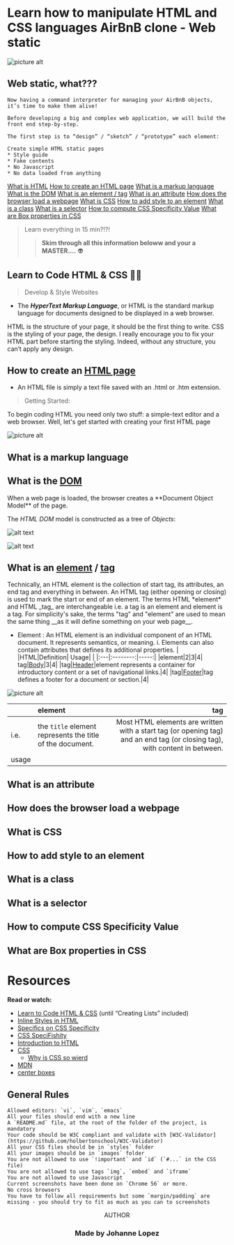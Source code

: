 __Learn how to manipulate HTML and CSS languages__
AirBnB clone - Web static
==========================
![picture alt](https://s3.amazonaws.com/intranet-projects-files/concepts/74/hbnb_step1.png)
## Web static, what???
```
Now having a command interpreter for managing your AirBnB objects, it’s time to make them alive!

Before developing a big and complex web application, we will build the front end step-by-step.

The first step is to “design” / “sketch” / “prototype” each element:

Create simple HTML static pages
* Style guide
* Fake contents
* No Javascript
* No data loaded from anything
```

[What is HTML](#HTML/CSS)
[How to create an HTML page](#HTML_steps)
[What is a markup language](#markup_language)
[What is the DOM](#DOM)
[What is an element / tag](#element/tag)
[What is an attribute](#Atributes)
[How does the browser load a webpage](#load_webpage)
[What is CSS](#CSS)
[How to add style to an element](#Style_element)
[What is a class](#Class)
[What is a selector](#Selectors)
[How to compute CSS Specificity Value](#CSS_specifics)
[What are Box properties in CSS](#Box_properties)


>Learn everything in 15 min?!?!
>>**Skim through all this information beloww and your a MASTER....**
>:alien:


Learn to Code HTML & CSS 🤌🏽 <a name="HTML/CSS"></a>
-------------
> Develop & Style Websites 

* The ***HyperText Markup Language***, or HTML is the standard markup language for documents designed to be displayed in a web browser.
<p>
HTML is the structure of your page, it should be the first thing to write.
CSS is the styling of your page, the design. I really encourage you to fix your HTML part before starting the styling.
Indeed, without any structure, you can’t apply any design.
</p>


How to create an [HTML page](https://www.tutorialrepublic.com/html-tutorial/html-get-started.php)<a name="HTML_steps"></a>
-----------------------------

* An HTML file is simply a text file saved with an .html or .htm extension.
>Getting Started:

To begin coding HTML you need only two stuff: a simple-text editor and a web browser. Well, let's get started with creating your first HTML page

![picture alt](https://learn.shayhowe.com/assets/images/courses/html-css/getting-to-know-html/building-structure.png)


What is a markup language<a name="markup_language"></a>
--------------------------

What is the [DOM](http://cf.ppt-online.org/files/slide/l/lG6hjyFR8carDYH7oVAtPW3exEOg0sSpQ1JKfm/slide-4.jpg)<a name="DOM"></a>
------------------
<p>
When a web page is loaded, the browser creates a **Document Object Model** of the page.

The *HTML DOM* model is constructed as a tree of *Objects*:

![alt text](https://www.w3schools.com/js/pic_htmltree.gif)


</p>

![alt text](https://s3.amazonaws.com/intranet-projects-files/concepts/74/hbnb_step1.png)

What is an [element](https://www.w3schools.com/tags/default.asp) / [tag](https://www.w3schools.com/tags/default.asp)<a name="element/tag"></a>
-------------------------
<p>
Technically, an HTML element is the collection of start tag, its attributes, an end tag and everything in between. An HTML tag (either opening or closing) is used to mark the start or end of an element.
The terms HTML *element* and HTML _tag_ are interchangeable
i.e. a tag is an element and element is a tag.
For simplicity's sake, the terms "tag" and "element" are used to mean the same thing __as it will define something on your web page__.
</p>

* Element : An HTML element is an individual component of an HTML document. It represents semantics, or meaning.
  i. Elements can also contain attributes that defines its additional properties. 
| |HTML|Definition| Usage|
| |:---|:--------:|-----:|
|element|2|3|4|
tag|[Body](https://www.w3schools.com/tags/tag_body.asp)|3|4|
|tag|[Header](https://www.w3schools.com/tags/tag_header.asp)|element represents a container for introductory content or a set of navigational links.|4|
|tag|[Footer](https://www.w3schools.com/tags/tag_footer.asp)|tag defines a footer for a document or section.|4|

![picture alt](https://www.tutorialrepublic.com/lib/images/html-element.png)

| |element | tag|
|-|:-------|---:|
|i.e.| the `title` element represents the title of the document.| Most HTML elements are written with a start tag (or opening tag) and an end tag (or closing tag), with content in between.|
|usage|
What is an attribute<a name="Atributes"></a>
-------------------------

How does the browser load a webpage<a name="load_webpage"></a>
------------------------------------

What is CSS<a name="CSS"></a>
--------------

How to add style to an element<a name="Style_element"></a>
-------------------------------

What is a class<a name="Class"></a>
------------------

What is a selector<a name="Selectors"></a>
---------------------
How to compute CSS Specificity Value<a name="CSS_specifics"></a>
-------------------------------------

What are Box properties in CSS<a name="Box_properties"></a>
--------------------------------



Resources
============

**Read or watch:**

* [Learn to Code HTML & CSS](https://learn.shayhowe.com/html-css/) (until “Creating Lists” included)
* [Inline Styles in HTML](https://www.codecademy.com/articles/html-inline-styles)
* [Specifics on CSS Specificity](https://css-tricks.com/specifics-on-css-specificity/)
* [CSS SpeciFishity](http://www.standardista.com/wp-content/uploads/2012/01/specificity3.pdf)
* [Introduction to HTML](https://developer.mozilla.org/en-US/docs/Learn/HTML/Introduction_to_HTML)
* [CSS](https://developer.mozilla.org/en-US/docs/Learn/CSS)
  * [Why is CSS so wierd](https://www.youtube.com/watch?v=aHUtMbJw8iA)
* [MDN](https://developer.mozilla.org/en-US/)
* [center boxes](https://css-tricks.com/centering-css-complete-guide/)

**General Rules**
----------------------
```
Allowed editors: `vi`, `vim`, `emacs`
All your files should end with a new line
A `README.md` file, at the root of the folder of the project, is mandatory
Your code should be W3C compliant and validate with [W3C-Validator](https://github.com/holbertonschool/W3C-Validator)
All your CSS files should be in `styles` folder
All your images should be in `images` folder
You are not allowed to use `!important` and `id` (`#...` in the CSS file)
You are not allowed to use tags `img`, `embed` and `iframe`
You are not allowed to use Javascript
Current screenshots have been done on `Chrome 56` or more.
No cross browsers
You have to follow all requirements but some `margin/padding` are missing - you should try to fit as much as you can to screenshots
```

<p align="center"> AUTHOR </p>

<h3 align="center">Made by Johanne Lopez</h3>

